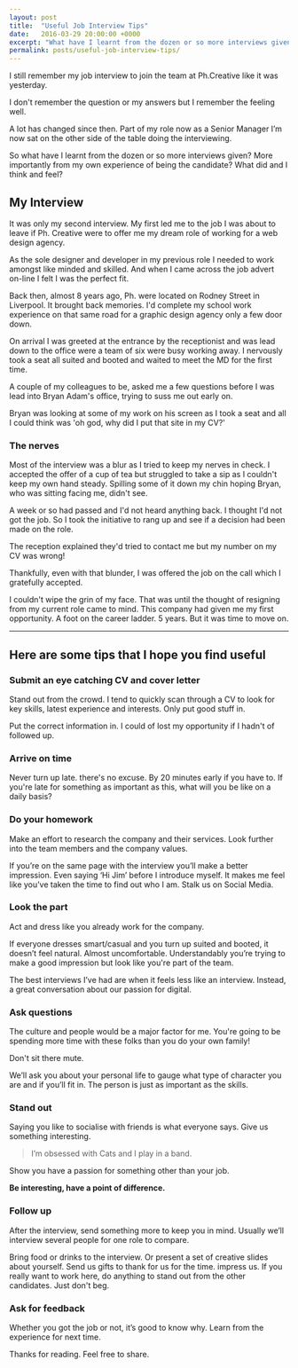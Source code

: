 ```yaml
---
layout: post
title:  "Useful Job Interview Tips"
date:   2016-03-29 20:00:00 +0000
excerpt: "What have I learnt from the dozen or so more interviews given? More importantly from my own experience of being the candidate"
permalink: posts/useful-job-interview-tips/
---
```


<p class="lead">I still remember my job interview to join the team at Ph.Creative like it was yesterday.</p>

I don't remember the question or my answers but I remember the feeling well. 

A lot has changed since then. Part of my role now as a Senior Manager I’m now sat on the other side of the table doing the interviewing.

So what have I learnt from the dozen or so more interviews given? More importantly from my own experience of being the candidate? What did and I think and feel?

## My Interview

It was only my second interview. My first led me to the job I was about to leave if Ph. Creative were to offer me my dream role of working for a web design agency. 

As the sole designer and developer in my previous role I needed to work amongst like minded and skilled. And when I came across the job advert on-line I felt I was the perfect fit.

Back then, almost 8 years ago, Ph. were located on Rodney Street in Liverpool. It brought back memories. I'd complete my school work experience on that same road for a graphic design agency only a few door down.

On arrival I was greeted at the entrance by the receptionist and was lead down to the office were a team of six were busy working away. I nervously took a seat all suited and booted and waited to meet the MD for the first time. 

A couple of my colleagues to be, asked me a few questions before I was lead into Bryan Adam's office, trying to suss me out early on. 

Bryan was looking at some of my work on his screen as I took a seat and all I could think was 'oh god, why did I put that site in my CV?'

### The nerves

Most of the interview was a blur as I tried to keep my nerves in check. I accepted the offer of a cup of tea but struggled to take a sip as I couldn't keep my own hand steady. Spilling some of it down my chin hoping Bryan, who was sitting facing me, didn't see.

A week or so had passed and I'd not heard anything back. I thought I'd not got the job. So I took the initiative to rang up and see if a decision had been made on the role.

The reception explained they'd tried to contact me but my number on my CV was wrong!

Thankfully, even with that blunder, I was offered the job on the call which I gratefully accepted. 

I couldn't wipe the grin of my face. That was until the thought of resigning from my current role came to mind. This company had given me my first opportunity. A foot on the career ladder. 5 years. But it was time to move on.

<hr>

## Here are some tips that I hope you find useful


### Submit an eye catching CV and cover letter

Stand out from the crowd. I tend to quickly scan through a CV to look for key skills, latest experience and interests. Only put good stuff in.

Put the correct information in. I could of lost my opportunity if I hadn't of followed up.

### Arrive on time
Never turn up late. there's no excuse. By 20 minutes early if you have to. If you're late for something as important as this, what will you be like on a daily basis?

### Do your homework

Make an effort to research the company and their services. Look further into the team members and the company values.

If you’re on the same page with the interview you’ll make a better impression. Even saying ‘Hi Jim’ before I introduce myself. It makes me feel like you’ve taken the time to find out who I am. Stalk us on Social Media. 

### Look the part 

Act and dress like you already work for the company.

If everyone dresses smart/casual and you turn up suited and booted, it doesn’t feel natural. Almost uncomfortable. Understandably  you’re trying to make a good impression but look like you're part of the team.

The best interviews I’ve had are when it feels less like an interview. Instead, a great conversation about our passion for digital.

### Ask questions

The culture and people would be a major factor for me. You're going to be spending more time with these folks than you do your own family!

Don't sit there mute. 

We’ll ask you about your personal life to gauge what type of character you are and if you’ll fit in. The person is just as important as the skills.

### Stand out

Saying you like to socialise with friends is what everyone says. Give us something interesting.

<blockquote>I’m obsessed with Cats and I play in a band.</blockquote>

Show you have a passion for something other than your job.  

<b>Be interesting, have a point of difference.</b>

### Follow up

After the interview, send something more to keep you in mind. Usually we’ll interview several people for one role to compare. 

Bring food or drinks to the interview. Or present a set of creative slides about yourself. Send us gifts to thank for us for the time. impress us. If you really want to work here, do anything to stand out from the other candidates. Just don't beg.

### Ask for feedback

Whether you got the job or not, it’s good to know why. Learn from the experience for next time. 

Thanks for reading. Feel free to share. 
